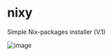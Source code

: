 # nixy
Simple Nix-packages installer (V.1)

![image](https://github.com/SysFugy/nixy/assets/149673181/84b40545-f890-45a9-91ee-0bdcf086021d)
